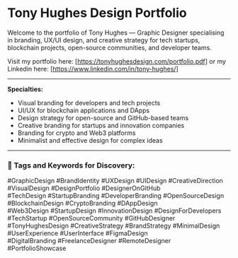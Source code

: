 # Tony Hughes Design Portfolio

Welcome to the portfolio of Tony Hughes — Graphic Designer specialising in branding, UX/UI design, and creative strategy for tech startups, blockchain projects, open-source communities, and developer teams.

Visit my portfolio here: [https://tonyhughesdesign.com/portfolio.pdf]
or my Linkedin here: [https://www.linkedin.com/in/tony-hughes/]

---

**Specialties:**
- Visual branding for developers and tech projects
- UI/UX for blockchain applications and DApps
- Design strategy for open-source and GitHub-based teams
- Creative branding for startups and innovation companies
- Branding for crypto and Web3 platforms
- Minimalist and effective design for complex ideas

---

### 📌 Tags and Keywords for Discovery:

#GraphicDesign #BrandIdentity #UXDesign #UIDesign #CreativeDirection #VisualDesign #DesignPortfolio #DesignerOnGitHub  
#TechDesign #StartupBranding #DeveloperBranding #OpenSourceDesign #BlockchainDesign #CryptoBranding #DAppDesign  
#Web3Design #StartupDesign #InnovationDesign #DesignForDevelopers #TechStartup #OpenSourceCommunity #GitHubDesigner  
#TonyHughesDesign #CreativeStrategy #BrandStrategy #MinimalDesign #UserExperience #UserInterface #FigmaDesign  
#DigitalBranding #FreelanceDesigner #RemoteDesigner #PortfolioShowcase
